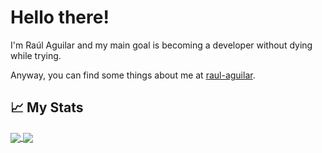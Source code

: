 # Hello there! 

I'm Raúl Aguilar and my main goal is becoming a developer without dying while trying.

Anyway, you can find some things about me at <a href="https://raul-aguilar.netlify.app/">raul-aguilar</a>.


## &#x1f4c8; My Stats
<a href="#">
  <img align="center" src="https://github-readme-stats.vercel.app/api/top-langs/?username=raulwwq0&theme=merko&hide_border=True&layout=compact&card_width=250" />
</a>
<a href="#">
  <img align="center" src="https://github-readme-stats.vercel.app/api/?username=raulwwq0&theme=merko&hide_border=True&include_all_commits=True&count_private=True&hide=issues&show_icons=true" />
</a>

[//]: # "## 🎵 Insert a Great Song..."
[//]: # "[![Spotify](https://novatorem-raulwwq0.vercel.app/api/spotify](https://open.spotify.com/user/raulwwq0)"
